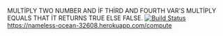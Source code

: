 MULTİPLY TWO NUMBER AND İF THİRD AND FOURTH VAR'S MULTİPLY EQUALS THAT İT RETURNS TRUE ELSE FALSE.
[![Build Status](https://travis-ci.org/serhatgokce/myDemoApp.svg?branch=master)](https://travis-ci.org/serhatgokce/myDemoApp)
https://nameless-ocean-32608.herokuapp.com/compute
